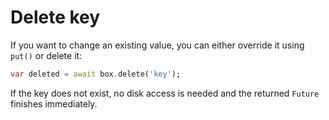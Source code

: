 # Delete key

If you want to change an existing value, you can either override it using `put()` or delete it:

```dart
var deleted = await box.delete('key');
```

If the key does not exist, no disk access is needed and the returned `Future` finishes immediately.